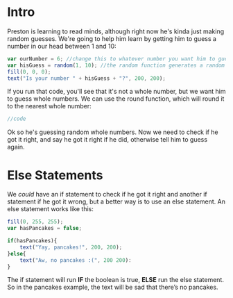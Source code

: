 # Intro
Preston is learning to read minds, although right now he's kinda just making random guesses. We're going to help him learn by getting him to guess a number in our head between 1 and 10:
```js
var ourNumber = 6; //change this to whatever number you want him to guess.
var hisGuess = random(1, 10); //the random function generates a random number between 1 and 10
fill(0, 0, 0);
text("Is your number " + hisGuess + "?", 200, 200);
```
If you run that code, you'll see that it's not a whole number, but we want him to guess whole numbers. We can use the round function, which will round it to the nearest whole number:
```js
//code
```
Ok so he's guessing random whole numbers. Now we need to check if he got it right, and say he got it right if he did, otherwise tell him to guess again.

# Else Statements
We *could* have an if statement to check if he got it right and another if statement if he got it wrong, but a better way is to use an else statement. An else statement works like this:
```js
fill(0, 255, 255);
var hasPancakes = false;

if(hasPancakes){
    text("Yay, pancakes!", 200, 200);
}else{
    text("Aw, no pancakes :(", 200 200):
}
```
The if statement will run **IF** the boolean is true, **ELSE** run the else statement. So in the pancakes example, the text will be sad that there’s no pancakes.
